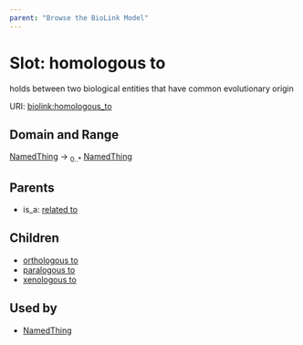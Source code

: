 ```yaml
---
parent: "Browse the BioLink Model"
---
```



# Slot: homologous to


holds between two biological entities that have common evolutionary origin

URI: [biolink:homologous_to](https://w3id.org/biolink/vocab/homologous_to)

## Domain and Range

[NamedThing](NamedThing.md) ->  <sub>0..*</sub> [NamedThing](NamedThing.md)

## Parents

 *  is_a: [related to](related_to.md)

## Children

 *  [orthologous to](orthologous_to.md)
 *  [paralogous to](paralogous_to.md)
 *  [xenologous to](xenologous_to.md)

## Used by

 * [NamedThing](NamedThing.md)
